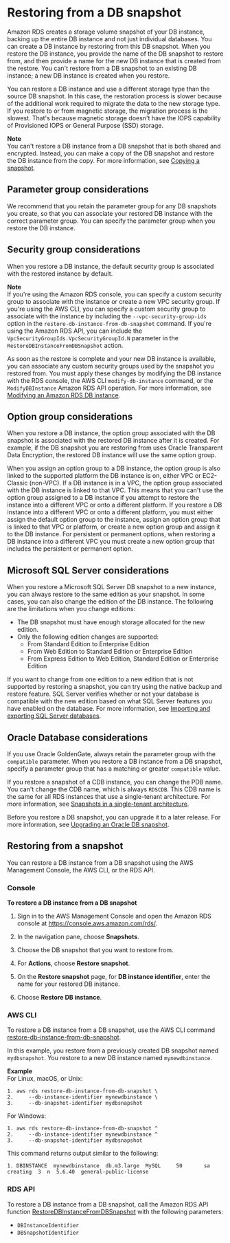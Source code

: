# Restoring from a DB snapshot<a name="USER_RestoreFromSnapshot"></a>

Amazon RDS creates a storage volume snapshot of your DB instance, backing up the entire DB instance and not just individual databases\. You can create a DB instance by restoring from this DB snapshot\. When you restore the DB instance, you provide the name of the DB snapshot to restore from, and then provide a name for the new DB instance that is created from the restore\. You can't restore from a DB snapshot to an existing DB instance; a new DB instance is created when you restore\. 

You can restore a DB instance and use a different storage type than the source DB snapshot\. In this case, the restoration process is slower because of the additional work required to migrate the data to the new storage type\. If you restore to or from magnetic storage, the migration process is the slowest\. That's because magnetic storage doesn't have the IOPS capability of Provisioned IOPS or General Purpose \(SSD\) storage\.

**Note**  
You can't restore a DB instance from a DB snapshot that is both shared and encrypted\. Instead, you can make a copy of the DB snapshot and restore the DB instance from the copy\. For more information, see [Copying a snapshot](USER_CopySnapshot.md)\.

## Parameter group considerations<a name="USER_RestoreFromSnapshot.Parameters"></a>

We recommend that you retain the parameter group for any DB snapshots you create, so that you can associate your restored DB instance with the correct parameter group\. You can specify the parameter group when you restore the DB instance\. 

## Security group considerations<a name="USER_RestoreFromSnapshot.Security"></a>

When you restore a DB instance, the default security group is associated with the restored instance by default\.

**Note**  
If you're using the Amazon RDS console, you can specify a custom security group to associate with the instance or create a new VPC security group\.
If you're using the AWS CLI, you can specify a custom security group to associate with the instance by including the `--vpc-security-group-ids` option in the `restore-db-instance-from-db-snapshot` command\.
If you're using the Amazon RDS API, you can include the `VpcSecurityGroupIds.VpcSecurityGroupId.N` parameter in the `RestoreDBInstanceFromDBSnapshot` action\.

As soon as the restore is complete and your new DB instance is available, you can associate any custom security groups used by the snapshot you restored from\. You must apply these changes by modifying the DB instance with the RDS console, the AWS CLI `modify-db-instance` command, or the `ModifyDBInstance` Amazon RDS API operation\. For more information, see [Modifying an Amazon RDS DB instance](Overview.DBInstance.Modifying.md)\.

## Option group considerations<a name="USER_RestoreFromSnapshot.Options"></a>

When you restore a DB instance, the option group associated with the DB snapshot is associated with the restored DB instance after it is created\. For example, if the DB snapshot you are restoring from uses Oracle Transparent Data Encryption, the restored DB instance will use the same option group\. 

When you assign an option group to a DB instance, the option group is also linked to the supported platform the DB instance is on, either VPC or EC2\-Classic \(non\-VPC\)\. If a DB instance is in a VPC, the option group associated with the DB instance is linked to that VPC\. This means that you can't use the option group assigned to a DB instance if you attempt to restore the instance into a different VPC or onto a different platform\. If you restore a DB instance into a different VPC or onto a different platform, you must either assign the default option group to the instance, assign an option group that is linked to that VPC or platform, or create a new option group and assign it to the DB instance\. For persistent or permanent options, when restoring a DB instance into a different VPC you must create a new option group that includes the persistent or permanent option\. 

## Microsoft SQL Server considerations<a name="USER_RestoreFromSnapshot.MSSQL"></a>

When you restore a Microsoft SQL Server DB snapshot to a new instance, you can always restore to the same edition as your snapshot\. In some cases, you can also change the edition of the DB instance\. The following are the limitations when you change editions: 
+ The DB snapshot must have enough storage allocated for the new edition\. 
+ Only the following edition changes are supported: 
  + From Standard Edition to Enterprise Edition 
  + From Web Edition to Standard Edition or Enterprise Edition 
  + From Express Edition to Web Edition, Standard Edition or Enterprise Edition 

If you want to change from one edition to a new edition that is not supported by restoring a snapshot, you can try using the native backup and restore feature\. SQL Server verifies whether or not your database is compatible with the new edition based on what SQL Server features you have enabled on the database\. For more information, see [Importing and exporting SQL Server databases](SQLServer.Procedural.Importing.md)\. 

## Oracle Database considerations<a name="USER_RestoreFromSnapshot.Oracle"></a>

If you use Oracle GoldenGate, always retain the parameter group with the `compatible` parameter\. When you restore a DB instance from a DB snapshot, specify a parameter group that has a matching or greater `compatible` value\. 

If you restore a snapshot of a CDB instance, you can change the PDB name\. You can't change the CDB name, which is always `RDSCDB`\. This CDB name is the same for all RDS instances that use a single\-tenant architecture\. For more information, see [Snapshots in a single\-tenant architecture](CHAP_Oracle.md#Oracle.Concepts.single-tenant.snapshots)\.

Before you restore a DB snapshot, you can upgrade it to a later release\. For more information, see [Upgrading an Oracle DB snapshot](USER_UpgradeDBSnapshot.Oracle.md)\.

## Restoring from a snapshot<a name="USER_RestoreFromSnapshot.Restoring"></a>

You can restore a DB instance from a DB snapshot using the AWS Management Console, the AWS CLI, or the RDS API\.

### Console<a name="USER_RestoreFromSnapshot.CON"></a>

**To restore a DB instance from a DB snapshot**

1. Sign in to the AWS Management Console and open the Amazon RDS console at [https://console\.aws\.amazon\.com/rds/](https://console.aws.amazon.com/rds/)\.

1. In the navigation pane, choose **Snapshots**\.

1. Choose the DB snapshot that you want to restore from\.

1. For **Actions**, choose **Restore snapshot**\.

1. On the **Restore snapshot** page, for **DB instance identifier**, enter the name for your restored DB instance\.

1. Choose **Restore DB instance**\. 

### AWS CLI<a name="USER_RestoreFromSnapshot.CLI"></a>

To restore a DB instance from a DB snapshot, use the AWS CLI command [restore\-db\-instance\-from\-db\-snapshot](https://docs.aws.amazon.com/cli/latest/reference/rds/restore-db-instance-from-db-snapshot.html)\. 

In this example, you restore from a previously created DB snapshot named `mydbsnapshot`\. You restore to a new DB instance named `mynewdbinstance`\.

**Example**  
For Linux, macOS, or Unix:  
   

```
1. aws rds restore-db-instance-from-db-snapshot \
2.     --db-instance-identifier mynewdbinstance \
3.     --db-snapshot-identifier mydbsnapshot
```
For Windows:  
   

```
1. aws rds restore-db-instance-from-db-snapshot ^
2.     --db-instance-identifier mynewdbinstance ^
3.     --db-snapshot-identifier mydbsnapshot
```
This command returns output similar to the following:  

```
1. DBINSTANCE  mynewdbinstance  db.m3.large  MySQL     50       sa              creating  3  n  5.6.40  general-public-license
```

### RDS API<a name="USER_RestoreFromSnapshot.API"></a>

To restore a DB instance from a DB snapshot, call the Amazon RDS API function [RestoreDBInstanceFromDBSnapshot](https://docs.aws.amazon.com/AmazonRDS/latest/APIReference/API_RestoreDBInstanceFromDBSnapshot.html) with the following parameters: 
+ `DBInstanceIdentifier` 
+ `DBSnapshotIdentifier` 